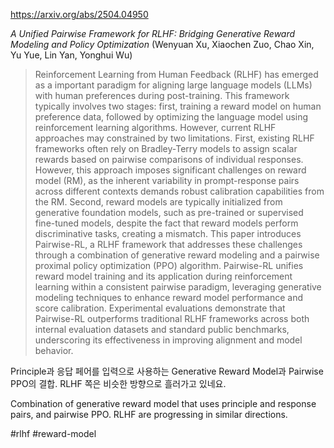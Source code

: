 https://arxiv.org/abs/2504.04950

*A Unified Pairwise Framework for RLHF: Bridging Generative Reward Modeling and Policy Optimization* (Wenyuan Xu, Xiaochen Zuo, Chao Xin, Yu Yue, Lin Yan, Yonghui Wu)

> Reinforcement Learning from Human Feedback (RLHF) has emerged as a important paradigm for aligning large language models (LLMs) with human preferences during post-training. This framework typically involves two stages: first, training a reward model on human preference data, followed by optimizing the language model using reinforcement learning algorithms. However, current RLHF approaches may constrained by two limitations. First, existing RLHF frameworks often rely on Bradley-Terry models to assign scalar rewards based on pairwise comparisons of individual responses. However, this approach imposes significant challenges on reward model (RM), as the inherent variability in prompt-response pairs across different contexts demands robust calibration capabilities from the RM. Second, reward models are typically initialized from generative foundation models, such as pre-trained or supervised fine-tuned models, despite the fact that reward models perform discriminative tasks, creating a mismatch. This paper introduces Pairwise-RL, a RLHF framework that addresses these challenges through a combination of generative reward modeling and a pairwise proximal policy optimization (PPO) algorithm. Pairwise-RL unifies reward model training and its application during reinforcement learning within a consistent pairwise paradigm, leveraging generative modeling techniques to enhance reward model performance and score calibration. Experimental evaluations demonstrate that Pairwise-RL outperforms traditional RLHF frameworks across both internal evaluation datasets and standard public benchmarks, underscoring its effectiveness in improving alignment and model behavior.

Principle과 응답 페어를 입력으로 사용하는 Generative Reward Model과 Pairwise PPO의 결합. RLHF 쪽은 비슷한 방향으로 흘러가고 있네요.

<english>
Combination of generative reward model that uses principle and response pairs, and pairwise PPO. RLHF are progressing in similar directions.
</english>

#rlhf #reward-model 